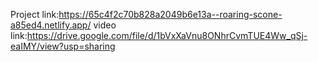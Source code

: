 Project link:https://65c4f2c70b828a2049b6e13a--roaring-scone-a85ed4.netlify.app/
video link:https://drive.google.com/file/d/1bVxXaVnu8ONhrCvmTUE4Ww_qSj-eaIMY/view?usp=sharing


